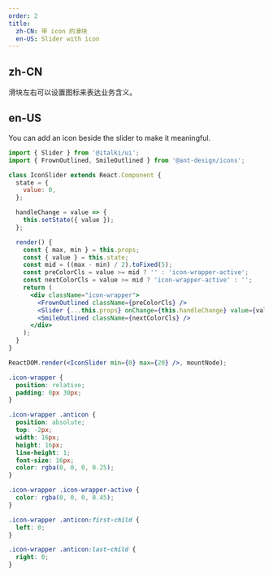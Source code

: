 ```yaml
---
order: 2
title:
  zh-CN: 带 icon 的滑块
  en-US: Slider with icon
---
```


## zh-CN

滑块左右可以设置图标来表达业务含义。

## en-US

You can add an icon beside the slider to make it meaningful.

```jsx
import { Slider } from '@italki/ui';
import { FrownOutlined, SmileOutlined } from '@ant-design/icons';

class IconSlider extends React.Component {
  state = {
    value: 0,
  };

  handleChange = value => {
    this.setState({ value });
  };

  render() {
    const { max, min } = this.props;
    const { value } = this.state;
    const mid = ((max - min) / 2).toFixed(5);
    const preColorCls = value >= mid ? '' : 'icon-wrapper-active';
    const nextColorCls = value >= mid ? 'icon-wrapper-active' : '';
    return (
      <div className="icon-wrapper">
        <FrownOutlined className={preColorCls} />
        <Slider {...this.props} onChange={this.handleChange} value={value} />
        <SmileOutlined className={nextColorCls} />
      </div>
    );
  }
}

ReactDOM.render(<IconSlider min={0} max={20} />, mountNode);
```

```css
.icon-wrapper {
  position: relative;
  padding: 0px 30px;
}

.icon-wrapper .anticon {
  position: absolute;
  top: -2px;
  width: 16px;
  height: 16px;
  line-height: 1;
  font-size: 16px;
  color: rgba(0, 0, 0, 0.25);
}

.icon-wrapper .icon-wrapper-active {
  color: rgba(0, 0, 0, 0.45);
}

.icon-wrapper .anticon:first-child {
  left: 0;
}

.icon-wrapper .anticon:last-child {
  right: 0;
}
```

<style>
  [data-theme="dark"] .icon-wrapper .anticon {
    color: rgba(255, 255, 255, 0.25);
  }
  [data-theme="dark"] .icon-wrapper .icon-wrapper-active {
    color: rgba(255, 255, 255, .45);
  }
</style>
